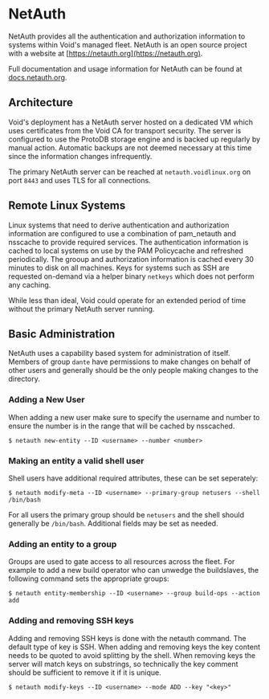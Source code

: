 # NetAuth

NetAuth provides all the authentication and authorization information
to systems within Void's managed fleet.  NetAuth is an open source
project with a website at [https://netauth.org](https://netauth.org).

Full documentation and usage information for NetAuth can be found at
[docs.netauth.org](https://docs.netauth.org).

## Architecture

Void's deployment has a NetAuth server hosted on a dedicated VM which
uses certificates from the Void CA for transport security.  The server
is configured to use the ProtoDB storage engine and is backed up
regularly by manual action.  Automatic backups are not deemed
necessary at this time since the information changes infrequently.

The primary NetAuth server can be reached at `netauth.voidlinux.org`
on port `8443` and uses TLS for all connections.

## Remote Linux Systems

Linux systems that need to derive authentication and authorization
information are configured to use a combination of pam_netauth and
nsscache to provide required services.  The authentication information
is cached to local systems on use by the PAM Policycache and refreshed
periodically.  The grooup and authorization information is cached
every 30 minutes to disk on all machines.  Keys for systems such as
SSH are requested on-demand via a helper binary `netkeys` which does
not perform any caching.

While less than ideal, Void could operate for an extended period of
time without the primary NetAuth server running.

## Basic Administration

NetAuth uses a capability based system for administration of itself.
Members of group `dante` have permissions to make changes on behalf of
other users and generally should be the only people making changes to
the directory.

### Adding a New User

When adding a new user make sure to specify the username and number to
ensure the number is in the range that will be cached by nsscached.

```shell
$ netauth new-entity --ID <username> --number <number>
```

### Making an entity a valid shell user

Shell users have additional required attributes, these can be set
seperately:

```shell
$ netauth modify-meta --ID <username> --primary-group netusers --shell /bin/bash
```

For all users the primary group should be `netusers` and the shell
should generally be `/bin/bash`.  Additional fields may be set as
needed.

### Adding an entity to a group

Groups are used to gate access to all resources across the fleet.  For
example to add a new build operator who can unwedge the buildslaves,
the following command sets the appropriate groups:

```shell
$ netauth entity-membership --ID <username> --group build-ops --action add
```

### Adding and removing SSH keys

Adding and removing SSH keys is done with the netauth command.  The
default type of key is SSH.  When adding and removing keys the key
content needs to be quoted to avoid splitting by the shell.  When
removing keys the server will match keys on substrings, so technically
the key comment should be sufficient to remove it if it is unique.

```shell
$ netauth modify-keys --ID <username> --mode ADD --key "<key>"
```

